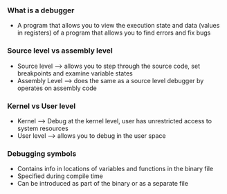 ### What is a debugger
- A program that allows you to view the execution state and data (values in registers) of a program that allows you to find errors and fix bugs

### Source level vs assembly level
- Source level --> allows you to step through the source code, set breakpoints and examine variable states
- Assembly Level --> does the same as a source level debugger by operates on assembly code

### Kernel vs User level
- Kernel --> Debug at the kernel level, user has unrestricted access to system resources 
- User level --> allows you to debug in the user space

### Debugging symbols
- Contains info in locations of variables and functions in the binary file
- Specified during compile time
- Can be introduced as part of the binary or as a separate file 